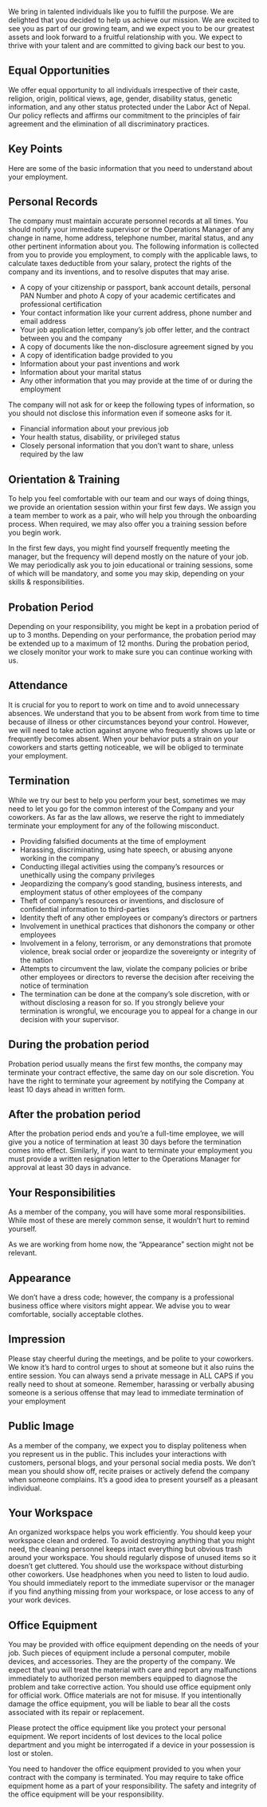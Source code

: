 We bring in talented individuals like you to fulfill the purpose. We are delighted that you decided to help us achieve our mission. We are excited to see you as part of our growing team, and we expect you to be our greatest assets and look forward to a fruitful relationship with you. We expect to thrive with your talent and are committed to giving back our best to you.

## Equal Opportunities
We offer equal opportunity to all individuals irrespective of their caste, religion, origin, political views, age, gender, disability status, genetic information, and any other status protected under the Labor Act of Nepal. Our policy reflects and affirms our commitment to the principles of fair agreement and the elimination of all discriminatory practices.

## Key Points
Here are some of the basic information that you need to understand about your employment.

## Personal Records
The company must maintain accurate personnel records at all times. You should notify your immediate supervisor or the Operations Manager of any change in name, home address, telephone number, marital status, and any other pertinent information about you. The following information is collected from you to provide you employment, to comply with the applicable laws, to calculate taxes deductible from your salary, protect the rights of the company and its inventions, and to resolve disputes that may arise.

- A copy of your citizenship or passport, bank account details,  personal PAN Number and photo
A copy of your academic certificates and professional certification
- Your contact information like your current address, phone number and email address
- Your job application letter, company’s job offer letter, and the contract between you and the company
- A copy of documents like the non-disclosure agreement signed by you
- A copy of identification badge provided to you
- Information about your past inventions and work
- Information about your marital status
- Any other information that you may provide at the time of or during the employment

The company will not ask for or keep the following types of information, so you should not disclose this information even if someone asks for it.

- Financial information about your previous job
- Your health status, disability, or privileged status
- Closely personal information that you don’t want to share, unless required by the law

## Orientation & Training
To help you feel comfortable with our team and our ways of doing things, we provide an orientation session within your first few days. We assign you a team member to work as a pair, who will help you through the onboarding process. When required, we may also offer you a training session before you begin work.

In the first few days, you might find yourself frequently meeting the manager, but the frequency will depend mostly on the nature of your job. We may periodically ask you to join educational or training sessions, some of which will be mandatory, and some you may skip, depending on your skills & responsibilities.

## Probation Period
Depending on your responsibility, you might be kept in a probation period of up to 3 months. Depending on your performance, the probation period may be extended up to a maximum of 12 months. During the probation period, we closely monitor your work to make sure you can continue working with us.

## Attendance
It is crucial for you to report to work on time and to avoid unnecessary absences. We understand that you to be absent from work from time to time because of illness or other circumstances beyond your control. However, we will need to take action against anyone who frequently shows up late or frequently becomes absent. When your behavior puts a strain on your coworkers and starts getting noticeable, we will be obliged to terminate your employment.

## Termination
While we try our best to help you perform your best, sometimes we may need to let you go for the common interest of the Company and your coworkers. As far as the law allows, we reserve the right to immediately terminate your employment for any of the following misconduct.

- Providing falsified documents at the time of employment
- Harassing, discriminating, using hate speech, or abusing anyone working in the company
- Conducting illegal activities using the company’s resources or unethically using the company privileges
- Jeopardizing the company’s good standing, business interests, and employment status of other employees of the company
- Theft of company’s resources or inventions, and disclosure of confidential information to third-parties
- Identity theft of any other employees or company’s directors or partners
- Involvement in unethical practices that dishonors the company or other employees
- Involvement in a felony, terrorism, or any demonstrations that promote violence, break social order or jeopardize the sovereignty or integrity of the nation
- Attempts to circumvent the law, violate the company policies or bribe other employees or directors to reverse the decision after receiving the notice of termination
- The termination can be done at the company’s sole discretion, with or without disclosing a reason for so. If you strongly believe your termination is wrongful, we encourage you to appeal for a change in our decision with your supervisor.

## During the probation period
Probation period usually means the first few months, the company may terminate your contract effective, the same day on our sole discretion. You have the right to terminate your agreement by notifying the Company at least 10 days ahead in written form.

## After the probation period
After the probation period ends and you’re a full-time employee, we will give you a notice of termination at least 30 days before the termination comes into effect. Similarly, if you want to terminate your employment you must provide a written resignation letter to the Operations Manager for approval at least 30 days in advance.

## Your Responsibilities
As a member of the company, you will have some moral responsibilities. While most of these are merely common sense, it wouldn’t hurt to remind yourself.

As we are working from home now, the “Appearance” section might not be relevant.

## Appearance
We don’t have a dress code; however, the company is a professional business office where visitors might appear. We advise you to wear comfortable, socially acceptable clothes.

## Impression
Please stay cheerful during the meetings, and be polite to your coworkers. We know it’s hard to control urges to shout at someone but it also ruins the entire session. You can always send a private message in ALL CAPS if you really need to shout at someone. Remember, harassing or verbally abusing someone is a serious offense that may lead to immediate termination of your employment

## Public Image
As a member of the company, we expect you to display politeness when you represent us in the public. This includes your interactions with customers, personal blogs, and your personal social media posts. We don’t mean you should show off, recite praises or actively defend the company when someone complains. It’s a good idea to present yourself as a pleasant individual.

## Your Workspace
An organized workspace helps you work efficiently. You should keep your workspace clean and ordered. To avoid destroying anything that you might need, the cleaning personnel keeps intact everything but obvious trash around your workspace. You should regularly dispose of unused items so it doesn’t get cluttered. You should use the workspace without disturbing other coworkers. Use headphones when you need to listen to loud audio. You should immediately report to the immediate supervisor or the manager if you find anything missing from your workspace, or lose access to any of your work devices.

## Office Equipment
You may be provided with office equipment depending on the needs of your job. Such pieces of equipment include a personal computer, mobile devices, and accessories. They are the property of the company. We expect that you will treat the material with care and report any malfunctions immediately to authorized person members equipped to diagnose the problem and take corrective action. You should use office equipment only for official work. Office materials are not for misuse. If you intentionally damage the office equipment, you will be liable to bear all the costs associated with its repair or replacement.

Please protect the office equipment like you protect your personal equipment. We report incidents of lost devices to the local police department and you might be interrogated if a device in your possession is lost or stolen.

You need to handover the office equipment provided to you when your contract with the company is terminated. You may require to take office equipment home as a part of your responsibility. The safety and integrity of the office equipment will be your responsibility.
